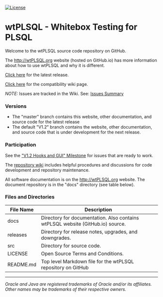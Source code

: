 [![License](https://img.shields.io/badge/License-Apache%202.0-blue.svg)](https://opensource.org/licenses/Apache-2.0)

# wtPLSQL - Whitebox Testing for PLSQL

Welcome to the wtPLSQL source code repository on GitHub.

The http://wtPLSQL.org website (hosted on GitHub.io) has more information about how to use wtPLSQL and why it is different.

[Click here](https://github.com/DDieterich/wtPLSQL/releases/latest) for the latest release.

[Click here](https://github.com/DDieterich/wtPLSQL/wiki/Compatibility) for the compatibility wiki page.

*NOTE:* Issues are tracked in the Wiki.  See: [Issues Summary](https://github.com/wtPLSQL/wtPLSQL/wiki/Z-Issues-Summary)


### Versions

* The "master" branch contains this website, other documentation, and source code for the latest release
* The default "V1.2" branch contains the website, other documentation, and source code that is under development for the next release.  


### Participation

See the ["V1.2 Hooks and GUI" Milestone](https://github.com/DDieterich/wtPLSQL/milestone/4) for issues that are ready to work.

The [repository wiki](https://github.com/DDieterich/wtPLSQL/wiki) includes helpful procedures and discussions for code development and repository maintenance.

All software documentation is on the http://wtPLSQL.org website. The document repository is in the "docs" directory (see table below).


### Files and Directories

File Name            | Description
---------------------|------------
docs                 | Directory for documentation. Also contains wtPLSQL website (GitHub.io) source.
releases             | Directory for release notes, upgrades, and downgrades.
src                  | Directory for source code.
LICENSE              | Open Source Terms and Conditions.
README.md            | Top level Markdown file for the wtPLSQL repository on GitHub

---

_Oracle and Java are registered trademarks of Oracle and/or its affiliates. Other names may be trademarks of their respective owners._
